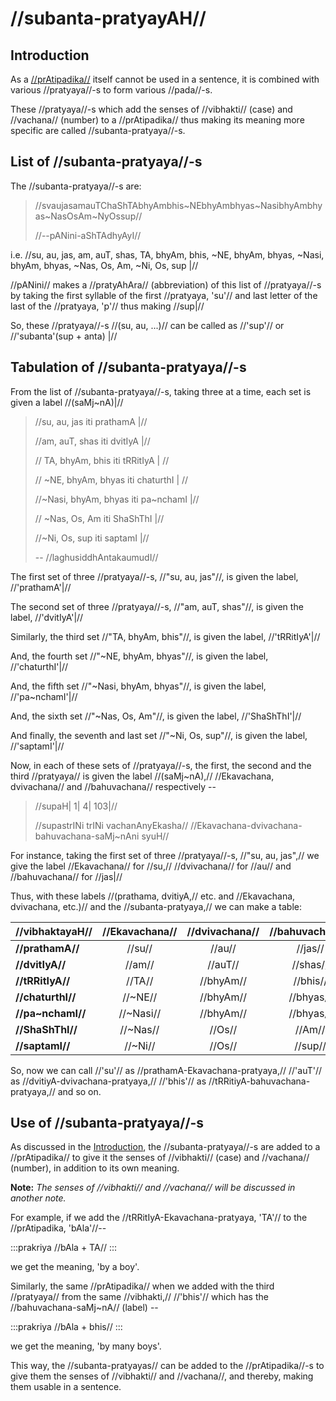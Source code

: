 # //subanta-pratyayAH//

## Introduction

As a [//prAtipadika//](#/lsk/subanta/general/praatipadika) itself
cannot be used in a sentence, it is combined with various //pratyaya//-s to
form various //pada//-s.

These //pratyaya//-s which add the senses of //vibhakti// (case) and
//vachana// (number) to a //prAtipadika// thus making its meaning more
specific are called //subanta-pratyaya//-s.

## List of //subanta-pratyaya//-s

The //subanta-pratyaya//-s are:

> //svaujasamauTChaShTAbhyAmbhis~NEbhyAmbhyas~NasibhyAmbhyas~NasOsAm~NyOssup‌//
>
> //--pANini-aShTAdhyAyI//

i.e. //su, au, jas, am, auT, shas, TA, bhyAm, bhis, ~NE, bhyAm, bhyas, ~Nasi,
bhyAm, bhyas, ~Nas, Os, Am, ~Ni, Os, sup‌ |//

//pANini// makes a //pratyAhAra// (abbreviation) of this list of
//pratyaya//-s by taking the first syllable of the first //pratyaya, 'su'// and
last letter of the last of the //pratyaya, 'p'// thus making //sup|//

So, these //pratyaya//-s //(su, au, ...)// can be called as //'sup'// or
//'subanta'(sup + anta) |//

## Tabulation of //subanta-pratyaya//-s

From the list of //subanta-pratyaya//-s, taking three at a time, each set is
given a label //(saMj~nA)|//

> //su, au, jas iti prathamA |//
>
> //am, auT, shas iti dvitIyA |//
>
> // TA, bhyAm, bhis iti tRRitIyA | //
>
> // ~NE, bhyAm, bhyas iti chaturthI | //
>
> //~Nasi, bhyAm, bhyas iti pa~nchamI |//
>
> // ~Nas, Os, Am iti ShaShThI |//
>
> //~Ni, Os, sup‌ iti saptamI |//
>
> -- //laghusiddhAntakaumudI//

The first set of three //pratyaya//-s, //"su, au, jas"//, is given the label,
//'prathamA'|//

The second set of three //pratyaya//-s, //"am, auT, shas"//, is given the
label, //'dvitIyA'|//

Similarly, the third set //"TA, bhyAm, bhis"//, is given the label,
//'tRRitIyA'|//

And, the fourth set //"~NE, bhyAm, bhyas"//, is given the label,
//'chaturthI'|//

And, the fifth set //"~Nasi, bhyAm, bhyas"//, is given the label,
//'pa~nchamI'|//

And, the sixth set //"~Nas, Os, Am"//, is given the label, //'ShaShThI'|//

And finally, the seventh and last set //"~Ni, Os, sup"//, is given the label,
//'saptamI'|//

Now, in each of these sets of //pratyaya//-s, the first, the second and the
third //pratyaya// is given the label //(saMj~nA),// //Ekavachana, dvivachana//
and //bahuvachana// respectively --

> //supaH| 1| 4| 103|//
>
> //supastrINi trINi vachanAnyEkasha//
> //Ekavachana-dvivachana-bahuvachana-saMj~nAni syuH//

For instance, taking the first set of three //pratyaya//-s, //"su, au, jas",//
we give the label //Ekavachana// for //su,// //dvivachana// for //au// and
//bahuvachana// for //jas|//

Thus, with these labels //(prathama, dvitiyA,// etc. and //Ekavachana,
dvivachana, etc.)// and the //subanta-pratyaya,// we can make a table:

| //vibhaktayaH//   | //Ekavachana// | //dvivachana// | //bahuvachana// |
| :---------------- | :------------: | :------------: | :-------------: |
| **//prathamA//**  |     //su//     |     //au//     |     //jas//     |
| **//dvitIyA//**   |     //am//     |    //auT//     |    //shas//     |
| **//tRRitIyA//**  |     //TA//     |   //bhyAm//    |    //bhis//     |
| **//chaturthI//** |    //~NE//     |   //bhyAm//    |    //bhyas//    |
| **//pa~nchamI//** |   //~Nasi//    |   //bhyAm//    |    //bhyas//    |
| **//ShaShThI//**  |    //~Nas//    |     //Os//     |     //Am//      |
| **//saptamI//**   |    //~Ni//     |     //Os//     |     //sup//     |

So, now we can call //'su'// as //prathamA-Ekavachana-pratyaya,// //'auT'// as
//dvitiyA-dvivachana-pratyaya,// //'bhis'// as
//tRRitiyA-bahuvachana-pratyaya,// and so on.

## Use of //subanta-pratyaya//-s

As discussed in the
[Introduction](#/lsk/subanta/general/subanta-pratyayah/#ha-introduction),
the //subanta-pratyaya//-s are added to a //prAtipadika// to give it the senses
of //vibhakti// (case) and //vachana// (number), in addition to its own meaning.

**Note:** _The senses of //vibhakti// and //vachana// will be discussed in
another note._

For example, if we add the //tRRitIyA-Ekavachana-pratyaya, 'TA'// to the
//prAtipadika, 'bAla'//--

:::prakriya
//bAla + TA//
:::

we get the meaning, 'by a boy'.

Similarly, the same //prAtipadika// when we added with the third //pratyaya//
from the same //vibhakti,// //'bhis'// which has the //bahuvachana-saMj~nA//
(label) --

:::prakriya
//bAla + bhis//
:::

we get the meaning, 'by many boys'.

This way, the //subanta-pratyayas// can be added to the //prAtipadika//-s to
give them the senses of //vibhakti// and //vachana//, and thereby, making them
usable in a sentence.
